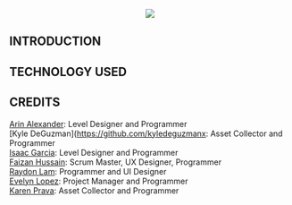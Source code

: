 <p align="center">
  <img src="https://github.com/faizan12123/Climate-Saver/blob/main/README/LOGO-VERSION5.png"/>
</p>  

## INTRODUCTION  

## TECHNOLOGY USED


## CREDITS

[Arin Alexander](https://github.com/arialexa9): Level Designer and Programmer  
[Kyle DeGuzman](https://github.com/kyledeguzmanx: Asset Collector and Programmer  
[Isaac Garcia](https://github.com/isaacmg00): Level Designer and Programmer  
[Faizan Hussain](https://github.com/faizan12123): Scrum Master, UX Designer, Programmer  
[Raydon Lam](https://github.com/itzraytothedon): Programmer and UI Designer  
[Evelyn Lopez](https://github.com/eve-19): Project Manager and Programmer  
[Karen Prava](https://github.com/karenprava): Asset Collector and Programmer  